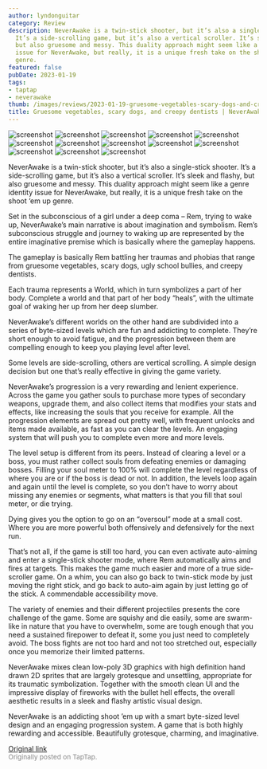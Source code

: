 ```yaml
---
author: lyndonguitar
category: Review
description: NeverAwake is a twin-stick shooter, but it’s also a single-stick shooter.
  It’s a side-scrolling game, but it’s also a vertical scroller. It’s sleek and flashy,
  but also gruesome and messy. This duality approach might seem like a genre identity
  issue for NeverAwake, but really, it is a unique fresh take on the shoot ‘em up
  genre.
featured: false
pubDate: 2023-01-19
tags:
- taptap
- neverawake
thumb: /images/reviews/2023-01-19-gruesome-vegetables-scary-dogs-and-creepy-dentists--neverawake---review-0.avif
title: Gruesome vegetables, scary dogs, and creepy dentists | NeverAwake - Review
---
```


<div class="gallery">
  <img src="/images/reviews/2023-01-19-gruesome-vegetables-scary-dogs-and-creepy-dentists--neverawake---review-0.avif" alt="screenshot" />
  <img src="/images/reviews/2023-01-19-gruesome-vegetables-scary-dogs-and-creepy-dentists--neverawake---review-1.avif" alt="screenshot" />
  <img src="/images/reviews/2023-01-19-gruesome-vegetables-scary-dogs-and-creepy-dentists--neverawake---review-2.avif" alt="screenshot" />
  <img src="/images/reviews/2023-01-19-gruesome-vegetables-scary-dogs-and-creepy-dentists--neverawake---review-3.avif" alt="screenshot" />
  <img src="/images/reviews/2023-01-19-gruesome-vegetables-scary-dogs-and-creepy-dentists--neverawake---review-4.avif" alt="screenshot" />
  <img src="/images/reviews/2023-01-19-gruesome-vegetables-scary-dogs-and-creepy-dentists--neverawake---review-5.avif" alt="screenshot" />
  <img src="/images/reviews/2023-01-19-gruesome-vegetables-scary-dogs-and-creepy-dentists--neverawake---review-6.avif" alt="screenshot" />
  <img src="/images/reviews/2023-01-19-gruesome-vegetables-scary-dogs-and-creepy-dentists--neverawake---review-7.avif" alt="screenshot" />
  <img src="/images/reviews/2023-01-19-gruesome-vegetables-scary-dogs-and-creepy-dentists--neverawake---review-8.avif" alt="screenshot" />
  <img src="/images/reviews/2023-01-19-gruesome-vegetables-scary-dogs-and-creepy-dentists--neverawake---review-9.avif" alt="screenshot" />
  <img src="/images/reviews/2023-01-19-gruesome-vegetables-scary-dogs-and-creepy-dentists--neverawake---review-10.avif" alt="screenshot" />
  <img src="/images/reviews/2023-01-19-gruesome-vegetables-scary-dogs-and-creepy-dentists--neverawake---review-11.avif" alt="screenshot" />
  <img src="/images/reviews/2023-01-19-gruesome-vegetables-scary-dogs-and-creepy-dentists--neverawake---review-12.avif" alt="screenshot" />
</div>

NeverAwake is a twin-stick shooter, but it’s also a single-stick shooter. It’s a side-scrolling game, but it’s also a vertical scroller. It’s sleek and flashy, but also gruesome and messy. This duality approach might seem like a genre identity issue for NeverAwake, but really, it is a unique fresh take on the shoot ‘em up genre.

Set in the subconscious of a girl under a deep coma – Rem, trying to wake up, NeverAwake’s main narrative is about imagination and symbolism. Rem’s subconscious struggle and journey to waking up are represented by the entire imaginative premise which is basically where the gameplay happens.

The gameplay is basically Rem battling her traumas and phobias that range from gruesome vegetables, scary dogs, ugly school bullies, and creepy dentists.

Each trauma represents a World, which in turn symbolizes a part of her body. Complete a world and that part of her body “heals”, with the ultimate goal of waking her up from her deep slumber.

NeverAwake’s different worlds on the other hand are subdivided into a series of byte-sized levels which are fun and addicting to complete. They’re short enough to avoid fatigue, and the progression between them are compelling enough to keep you playing level after level.

Some levels are side-scrolling, others are vertical scrolling. A simple design decision but one that’s really effective in giving the game variety.

NeverAwake’s progression is a very rewarding and lenient experience. Across the game you gather souls to purchase more types of secondary weapons, upgrade them, and also collect items that modifies your stats and effects, like increasing the souls that you receive for example. All the progression elements are spread out pretty well, with frequent unlocks and items made available, as fast as you can clear the levels. An engaging system that will push you to complete even more and more levels.

The level setup is different from its peers. Instead of clearing a level or a boss, you must rather collect souls from defeating enemies or damaging bosses. Filling your soul meter to 100% will complete the level regardless of where you are or if the boss is dead or not. In addition, the levels loop again and again until the level is complete, so you don’t have to worry about missing any enemies or segments, what matters is that you fill that soul meter, or die trying.

Dying gives you the option to go on an “oversoul” mode at a small cost. Where you are more powerful both offensively and defensively for the next run.

That’s not all, if the game is still too hard, you can even activate auto-aiming and enter a single-stick shooter mode, where Rem automatically aims and fires at targets. This makes the game much easier and more of a true side-scroller game. On a whim, you can also go back to twin-stick mode by just moving the right stick, and go back to auto-aim again by just letting go of the stick. A commendable accessibility move.

The variety of enemies and their different projectiles presents the core challenge of the game. Some are squishy and die easily, some are swarm-like in nature that you have to overwhelm, some are tough enough that you need a sustained firepower to defeat it, some you just need to completely avoid. The boss fights are not too hard and not too stretched out, especially once you memorize their limited patterns.

NeverAwake mixes clean low-poly 3D graphics with high definition hand drawn 2D sprites that are largely grotesque and unsettling, appropriate for its traumatic symbolization. Together with the smooth clean UI and the impressive display of fireworks with the bullet hell effects, the overall aesthetic results in a sleek and flashy artistic visual design.

NeverAwake is an addicting shoot ’em up with a smart byte-sized level design and an engaging progression system. A game that is both highly rewarding and accessible. Beautifully grotesque, charming, and imaginative.

[Original link](https://www.taptap.io/post/4272696)<br><span style="font-size: 0.95em; color: #888;">Originally posted on TapTap.</span>